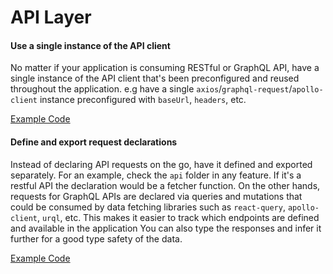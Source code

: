 # API Layer

#### Use a single instance of the API client

No matter if your application is consuming RESTful or GraphQL API, have a single instance of the API client that's been preconfigured and reused throughout the application. e.g have a single `axios`/`graphql-request`/`apollo-client` instance preconfigured with `baseUrl`, `headers`, etc.

[Example Code](../src/lib/axios.ts)

#### Define and export request declarations

Instead of declaring API requests on the go, have it defined and exported separately. For an example, check the `api` folder in any feature. If it's a restful API the declaration would be a fetcher function. On the other hands, requests for GraphQL APIs are declared via queries and mutations that could be consumed by data fetching libraries such as `react-query`, `apollo-client`, `urql`, etc. This makes it easier to track which endpoints are defined and available in the application You can also type the responses and infer it further for a good type safety of the data.

[Example Code](../src/features/discussions/api/index.ts)
